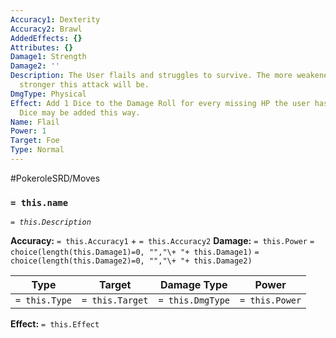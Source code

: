 ```yaml
---
Accuracy1: Dexterity
Accuracy2: Brawl
AddedEffects: {}
Attributes: {}
Damage1: Strength
Damage2: ''
Description: The User flails and struggles to survive. The more weakened it is the
  stronger this attack will be.
DmgType: Physical
Effect: Add 1 Dice to the Damage Roll for every missing HP the user has. Up to +5
  Dice may be added this way.
Name: Flail
Power: 1
Target: Foe
Type: Normal
---
```


#PokeroleSRD/Moves

### `= this.name` 
*`= this.Description`*

**Accuracy:** `= this.Accuracy1` + `= this.Accuracy2`
**Damage:** `= this.Power` `= choice(length(this.Damage1)=0, "","\+ "+ this.Damage1)` `= choice(length(this.Damage2)=0, "","\+ "+ this.Damage2)`

| Type          | Target          | Damage Type          | Power          |
| ------------- | --------------- | ---------------- | -------------- |
| `= this.Type` | `= this.Target` | `= this.DmgType` | `= this.Power` | 

**Effect:** `= this.Effect`